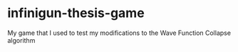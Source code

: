 # infinigun-thesis-game
My game that I used to test my modifications to the Wave Function Collapse algorithm
